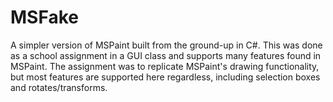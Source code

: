 MSFake
======

A simpler version of MSPaint built from the ground-up in C#. This was done as a school assignment in a GUI class and supports many features found in MSPaint. The assignment was to replicate MSPaint's drawing functionality, but most features are supported here regardless, including selection boxes and rotates/transforms.
